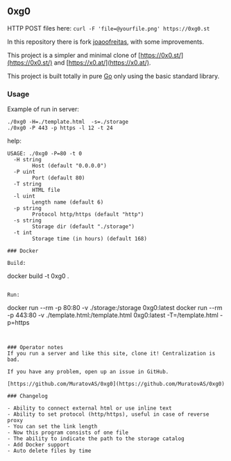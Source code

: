 ## 0xg0

HTTP POST files here:
    `curl -F 'file=@yourfile.png' https://0xg0.st`

In this repository there is fork [joaoofreitas](https://github.com/joaoofreitas/0xg0.st), with some improvements.

This project is a simpler and minimal clone of [https://0x0.st/](https://0x0.st/) and [https://x0.at/](https://x0.at/).

This project is built totally in pure [Go](https://go.dev) only using the basic standard library.

### Usage

Example of run in server:
```
./0xg0 -H=./template.html  -s=./storage
./0xg0 -P 443 -p https -l 12 -t 24
```

help: 
```
USAGE: ./0xg0 -P=80 -t 0 
  -H string
    	Host (default "0.0.0.0")
  -P uint
    	Port (default 80)
  -T string
    	HTML file
  -l uint
    	Length name (default 6)
  -p string
    	Protocol http/https (default "http")
  -s string
    	Storage dir (default "./storage")
  -t int
    	Storage time (in hours) (default 168)

### Docker

Build:
```
docker build -t 0xg0  . 
```

Run:
```
docker run --rm -p 80:80 -v ./storage:/storage 0xg0:latest
docker run --rm -p 443:80 -v ./template.html:/template.html 0xg0:latest -T=/template.html -p=https
```


### Operator notes
If you run a server and like this site, clone it! Centralization is bad.

If you have any problem, open up an issue in GitHub.

[https://github.com/MuratovAS/0xg0](https://github.com/MuratovAS/0xg0)

### Changelog

- Ability to connect external html or use inline text
- Ability to set protocol (http/https), useful in case of reverse proxy
- You can set the link length
- Now this program consists of one file
- The ability to indicate the path to the storage catalog
- Add Docker support
- Auto delete files by time